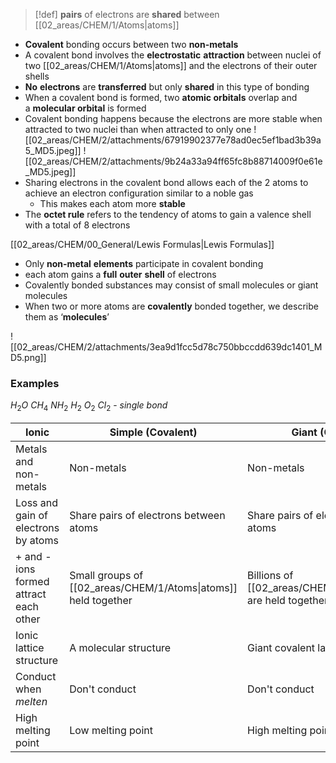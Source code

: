 
> [!def] **pairs** of electrons are **shared** between [[02_areas/CHEM/1/Atoms|atoms]]
> 
- **Covalent** bonding occurs between two **non-metals**
- A covalent bond involves the **electrostatic** **attraction** between nuclei of two [[02_areas/CHEM/1/Atoms|atoms]] and the electrons of their outer shells
- **No** **electrons** are **transferred** but only **shared** in this type of bonding
- When a covalent bond is formed, two **atomic orbitals** overlap and a **molecular orbital** is formed
- Covalent bonding happens because the electrons are more stable when attracted to two nuclei than when attracted to only one
![[02_areas/CHEM/2/attachments/67919902377e78ad0ec5ef1bad3b39a5_MD5.jpeg]]
![[02_areas/CHEM/2/attachments/9b24a33a94ff65fc8b88714009f0e61e_MD5.jpeg]]
- Sharing electrons in the covalent bond allows each of the 2 atoms to achieve an electron configuration similar to a noble gas
    - This makes each atom more **stable**
- The **octet rule** refers to the tendency of atoms to gain a valence shell with a total of 8 electrons

[[02_areas/CHEM/00_General/Lewis Formulas|Lewis Formulas]]

- Only **non-metal** **elements** participate in covalent bonding
- each atom gains a **full** **outer** **shell** of electrons
- Covalently bonded substances may consist of small molecules or giant molecules
- When two or more atoms are **covalently** bonded together, we describe them as ‘**molecules**’

![[02_areas/CHEM/2/attachments/3ea9d1fcc5d78c750bbccdd639dc1401_MD5.png]]
### Examples
$H_{2}O$
$CH_{4}$
$NH_{2}$
$H_{2} \ O_{2} \ Cl_{2}$ - *single bond*


| Ionic                                  | Simple (Covalent)                      | Giant (Covalent)                       | Metallic                         |
| -------------------------------------- | -------------------------------------- | -------------------------------------- | -------------------------------- |
| Metals and non-metals                  | Non-metals                             | Non-metals                             | Metals                           |
| Loss and gain of electrons by atoms    | Share pairs of electrons between atoms | Share pairs of electrons between atoms | Outer electrons free to move     |
| + and - ions formed attract each other | Small groups of [[02_areas/CHEM/1/Atoms\|atoms]] held together    | Billions of [[02_areas/CHEM/1/Atoms\|atoms]] are held together    | Billions of positive metal [[02_areas/CHEM/2/Ions\|ions]]  |
| Ionic lattice structure                | A molecular structure                  | Giant covalent lattice structure       | Giant metallic lattice structure |
| Conduct when *melten*                  | Don't conduct                          | Don't conduct                          | *good* conductivity              |
| High melting point                     | Low melting point                      | High melting point                     | High melting point               |
